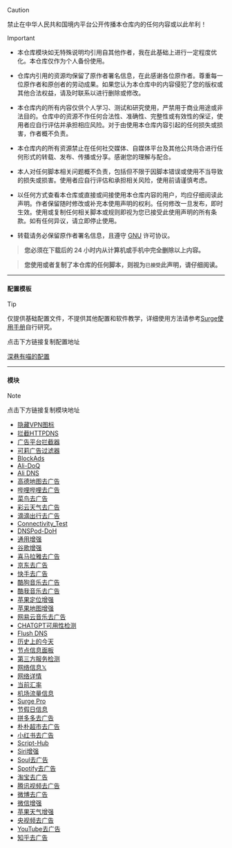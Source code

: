 > [!CAUTION]
> 禁止在中华人民共和国境内平台公开传播本仓库内的任何内容或以此牟利！

> [!IMPORTANT]
> - 本仓库模块如无特殊说明均引用自其他作者，我在此基础上进行一定程度优化。本仓库仅作为个人备份使用。
>
> - 仓库内引用的资源均保留了原作者署名信息，在此感谢各位原作者。尊重每一位原作者和原创者的劳动成果。如果您认为本仓库中的内容侵犯了您的版权或其他合法权益，请及时联系以进行删除或修改。
>
> - 本仓库内的所有内容仅供个人学习、测试和研究使用，严禁用于商业用途或非法目的。仓库中的资源不作任何合法性、准确性、完整性或有效性的保证，使用者应自行评估并承担相应风险。对于由使用本仓库内容引起的任何损失或损害，作者概不负责。
>
> - 本仓库内的所有资源禁止在任何社交媒体、自媒体平台及其他公共场合进行任何形式的转载、发布、传播或分享。感谢您的理解与配合。
>
> - 本人对任何脚本相关问题概不负责，包括但不限于因脚本错误或使用不当导致的损失或损害。使用者应自行评估和承担相关风险，使用前请谨慎考虑。
>
> - 以任何方式查看本仓库或直接或间接使用本仓库内容的用户，均应仔细阅读此声明。作者保留随时修改或补充本使用声明的权利。任何修改一旦发布，即时生效。使用或复制任何相关脚本或规则即视为您已接受此使用声明的所有条款。如有任何异议，请立即停止使用。
> 
> - 转载请务必保留原作者署名信息，且遵守 [GNU](LICENSE) 许可协议。
>
>  > **您必须在下载后的 24 小时内从计算机或手机中完全删除以上内容。**
> 
>  > **您使用或者复制了本仓库的任何脚本，则视为`已接受`此声明，请仔细阅读。**
------

#### 配置模板
> [!TIP]
> 仅提供基础配置文件，不提供其他配置和软件教学，详细使用方法请参考[Surge使用手册](https://surge.mitsea.com/overview)自行研究。
> 
> 点击下方链接复制配置地址
> 
> [深巷有喵的配置](https://raw.githubusercontent.com/mist-whisper/Surge/master/Surge.conf)

------

#### 模块

> [!note]
> 点击下方链接复制模块地址

* [隐藏VPN图标](https://raw.githubusercontent.com/mist-whisper/Surge/master/Modules/Hide_VPN_Icon.sgmodule)
* [拦截HTTPDNS](https://raw.githubusercontent.com/mist-whisper/Surge/master/Modules/Block_HTTPDNS.sgmodule)
* [广告平台拦截器](https://raw.githubusercontent.com/mist-whisper/Surge/master/Modules/BlockAdvertisers.sgmodule)
* [可莉广告过滤器](https://raw.githubusercontent.com/mist-whisper/Surge/master/Modules/Remove_ads_by_keli.sgmodule)
* [BlockAds](https://raw.githubusercontent.com/mist-whisper/Surge/master/Modules/BlockAds.sgmodule)
* [Ali-DoQ](https://raw.githubusercontent.com/mist-whisper/Surge/master/Modules/Ali-DoQ.sgmodule)
* [Ali DNS](https://raw.githubusercontent.com/mist-whisper/Surge/master/Modules/AliDNS.sgmodule)
* [高德地图去广告](https://raw.githubusercontent.com/mist-whisper/Surge/master/Modules/Amap_remove_ads.sgmodule)
* [哔哩哔哩去广告](https://raw.githubusercontent.com/mist-whisper/Surge/master/Modules/BiliBili_remove_ads.sgmodule)
* [菜鸟去广告](https://raw.githubusercontent.com/mist-whisper/Surge/master/Modules/Cainiao_remove_ads.sgmodule)
* [彩云天气去广告](https://raw.githubusercontent.com/mist-whisper/Surge/master/Modules/CaiyunSVIP.sgmodule)
* [滴滴出行去广告](https://raw.githubusercontent.com/mist-whisper/Surge/master/Modules/DiDi_remove_ads.sgmodule)
* [Connectivity_Test](https://raw.githubusercontent.com/mist-whisper/Surge/master/Modules/Connectivity_Test.sgmodule)
* [DNSPod-DoH](https://raw.githubusercontent.com/mist-whisper/Surge/master/Modules/DNS-DoH.sgmodule)
* [通用增强](https://raw.githubusercontent.com/mist-whisper/Surge/master/Modules/General_Enhance.sgmodule)
* [谷歌增强](https://raw.githubusercontent.com/mist-whisper/Surge/master/Modules/Google_Enhance.sgmodule)
* [喜马拉雅去广告](https://raw.githubusercontent.com/mist-whisper/Surge/master/Modules/Himalaya_remove_ads.sgmodule)
* [京东去广告](https://raw.githubusercontent.com/mist-whisper/Surge/master/Modules/JD_remove_ads.sgmodule)
* [快手去广告](https://raw.githubusercontent.com/mist-whisper/Surge/master/Modules/KuaiShou_remove_ads.sgmodule)
* [酷狗音乐去广告](https://raw.githubusercontent.com/mist-whisper/Surge/master/Modules/KuGou_remove_ads.sgmodule)
* [酷我音乐去广告](https://raw.githubusercontent.com/mist-whisper/Surge/master/Modules/Kuwo_remove_ads.sgmodule)
* [苹果定位增强](https://raw.githubusercontent.com/mist-whisper/Surge/master/Modules/Location.sgmodule)
* [苹果地图增强](https://raw.githubusercontent.com/mist-whisper/Surge/master/Modules/Maps.sgmodule)
* [网易云音乐去广告](https://raw.githubusercontent.com/mist-whisper/Surge/master/Modules/NetEaseCloudMusic_remove_ads.sgmodule)
* [CHATGPT可用性检测](https://raw.githubusercontent.com/mist-whisper/Surge/master/Modules/Panel_CFGPT.sgmodule)
* [Flush DNS](https://raw.githubusercontent.com/mist-whisper/Surge/master/Modules/Panel_FlushDNS.sgmodule)
* [历史上的今天](https://raw.githubusercontent.com/mist-whisper/Surge/master/Modules/Panel_Histoday.sgmodule)
* [节点信息面板](https://raw.githubusercontent.com/mist-whisper/Surge/master/Modules/Panel_IP-info.sgmodule)
* [第三方服务检测](https://raw.githubusercontent.com/mist-whisper/Surge/master/Modules/Panel_MediaChecker.sgmodule)
* [网络信息𝕏](https://raw.githubusercontent.com/mist-whisper/Surge/master/Modules/Panel_NetISP_X.sgmodule)
* [网络详情](https://raw.githubusercontent.com/mist-whisper/Surge/master/Modules/Panel_Network_Info_CN.sgmodule)
* [当前汇率](https://raw.githubusercontent.com/mist-whisper/Surge/master/Modules/Panel_Rates.sgmodule)
* [机场流量信息](https://raw.githubusercontent.com/mist-whisper/Surge/master/Modules/Panel_Sub-info.sgmodule)
* [Surge Pro](https://raw.githubusercontent.com/mist-whisper/Surge/master/Modules/Panel_SurgePro.sgmodule)
* [节假日信息](https://raw.githubusercontent.com/mist-whisper/Surge/master/Modules/Panel_TimeCard.sgmodule)
* [拼多多去广告](https://raw.githubusercontent.com/mist-whisper/Surge/master/Modules/PinDuoDuo_remove_ads.sgmodule)
* [朴朴超市去广告](https://raw.githubusercontent.com/mist-whisper/Surge/master/Modules/PuPuMall_remove_ads.sgmodule)
* [小红书去广告](https://raw.githubusercontent.com/mist-whisper/Surge/master/Modules/REDnote_remove_ads.sgmodule)
* [Script-Hub](https://raw.githubusercontent.com/mist-whisper/Surge/master/Modules/Script-Hub.sgmodule)
* [Siri增强](https://raw.githubusercontent.com/mist-whisper/Surge/master/Modules/Siri.sgmodule)
* [Soul去广告](https://raw.githubusercontent.com/mist-whisper/Surge/master/Modules/Soul_remove_ads.sgmodule)
* [Spotify去广告](https://raw.githubusercontent.com/mist-whisper/Surge/master/Modules/Spotify_remove_ads.sgmodule)
* [淘宝去广告](https://raw.githubusercontent.com/mist-whisper/Surge/master/Modules/Taobao_remove_ads.sgmodule)
* [腾讯视频去广告](https://raw.githubusercontent.com/mist-whisper/Surge/master/Modules/Tencent_Video_remove_ads.sgmodule)
* [微博去广告](https://raw.githubusercontent.com/mist-whisper/Surge/master/Modules/Weibo_remove_ads.sgmodule)
* [微信增强](https://raw.githubusercontent.com/mist-whisper/Surge/master/Modules/WeChat_Enhance.sgmodule)
* [苹果天气增强](https://raw.githubusercontent.com/mist-whisper/Surge/master/Modules/WeatherKit.sgmodule)
* [央视频去广告](https://raw.githubusercontent.com/mist-whisper/Surge/master/Modules/Yangshipin.sgmodule)
* [YouTube去广告](https://raw.githubusercontent.com/mist-whisper/Surge/master/Modules/YouTube_remove_ads.sgmodule)
* [知乎去广告](https://raw.githubusercontent.com/mist-whisper/Surge/master/Modules/Zhihu_remove_ads.sgmodule)
